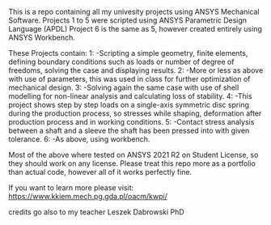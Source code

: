 This is a repo containing all my univesity projects using ANSYS Mechanical Software.
Projects 1 to 5 were scripted using ANSYS Parametric Design Language (APDL)
Project 6 is the same as 5, however created entirely using ANSYS Workbench.

These Projects contain:
1: -Scripting a simple geometry, finite elements, defining boundary conditions such as loads or number of degree of freedoms, solving the case and displaying results.
2: -More or less as above with use of parameters, this was used in class for further optimization of mechanical design.
3: -Solving again the same case with use of shell modelling for non-linear analysis and calculating loss of stability.
4: -This project shows step by step loads on a single-axis symmetric disc spring during the production process, so stresses while shaping, deformation after production process
    and in working conditions.
5: -Contact stress analysis between a shaft and a sleeve the shaft has been pressed into with given tolerance.
6: -As above, using workbench.

Most of the above where tested on ANSYS 2021 R2 on Student License, so they should work on any license.
Please treat this repo more as a portfolio than actual code, however all of it works perfectly fine.

If you want to learn more please visit:
https://www.kkiem.mech.pg.gda.pl/oacm/kwpi/

credits go also to my teacher Leszek Dabrowski PhD
